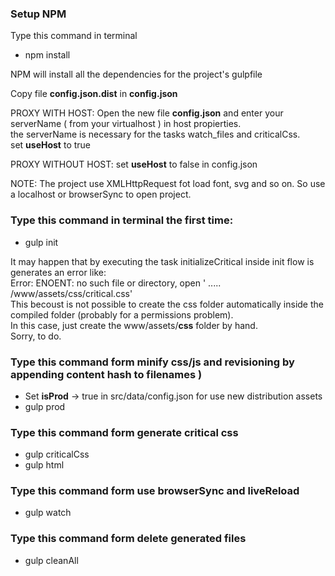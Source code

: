 ### Setup NPM
Type this command in terminal

* npm install

NPM will install all the dependencies for the project's gulpfile

Copy file **config.json.dist** in **config.json**

PROXY WITH HOST:
Open the new file **config.json** and enter your serverName ( from your virtualhost ) in host propierties.<br/>
the serverName is necessary for the tasks watch_files and criticalCss.<br/>
set **useHost** to true

PROXY WITHOUT HOST:
set **useHost** to false in config.json

NOTE:
The project use XMLHttpRequest fot load font, svg and so on.
So use a localhost or browserSync to open project.

### Type this command in terminal the first time:

* gulp init

It may happen that by executing the task initializeCritical inside init flow is generates an error like:<br/>
Error: ENOENT: no such file or directory, open ' ..... /www/assets/css/critical.css'<br/>
This becoust is not possible to create the css folder automatically inside the compiled folder (probably for a permissions problem).<br/>
In this case, just create the www/assets/**css** folder by hand.<br/>
Sorry, to do.


### Type this command form minify css/js and revisioning by appending content hash to filenames )

* Set **isProd** -> true in src/data/config.json for use new distribution assets
* gulp prod

### Type this command form generate critical css

* gulp criticalCss
* gulp html


### Type this command form use browserSync and liveReload

* gulp watch


### Type this command form delete generated files

* gulp cleanAll
